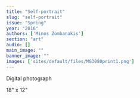 ```yaml
---
title: "Self-portrait"
slug: "self-portrait"
issue: "Spring"
year: "2016"
authors: ['Minos Zombanakis']
section: "art"
audio: []
main_image: ""
banner_image: ""
images: ['sites/default/files/MG3080print1.png']
---
```

Digital photograph

 18" x 12"

